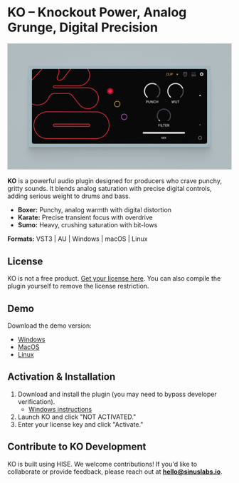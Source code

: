 # KO – Knockout Power, Analog Grunge, Digital Precision

![Product Image of KO Audio Plugin](https://github.com/Sinuslabs/KO/blob/main/Images/Product%20Shot%201%20(main%20shot).png)

**KO** is a powerful audio plugin designed for producers who crave punchy, gritty sounds. It blends analog saturation with precise digital controls, adding serious weight to drums and bass.

- **Boxer:** Punchy, analog warmth with digital distortion
- **Karate:** Precise transient focus with overdrive
- **Sumo:** Heavy, crushing saturation with bit-lows

**Formats:** VST3 | AU | Windows | macOS | Linux

## License
KO is not a free product. [Get your license here](https://www.sinuslabs.io/products/ko). You can also compile the plugin yourself to remove the license restriction.

## Demo
Download the demo version:
- [Windows](https://github.com/Sinuslabs/KO/releases/latest/download/KO-Windows.exe)
- [MacOS](https://github.com/Sinuslabs/KO/releases/latest/download/KO-MacOS.pkg)
- [Linux](https://github.com/Sinuslabs/KO/releases/latest/download/KO-Linux.zip)

## Activation & Installation
1. Download and install the plugin (you may need to bypass developer verification).
   - [Windows instructions](https://www.addictivetips.com/windows-tips/fix-no-run-anyway-option-on-smartscreen-windows-10/)
2. Launch KO and click "NOT ACTIVATED."
3. Enter your license key and click "Activate."

## Contribute to KO Development
KO is built using HISE. We welcome contributions! If you'd like to collaborate or provide feedback, please reach out at **hello@sinuslabs.io**. 
